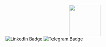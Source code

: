 <div id="header" align="center">
  <img src="https://media.giphy.com/media/v1.Y2lkPTc5MGI3NjExYWxobjkyd2c1NDQ4cGFneWZzbXI2ZnNvOHI5Z3YxaWY2NGdrbGpoMSZlcD12MV9pbnRlcm5hbF9naWZfYnlfaWQmY3Q9Zw/z9K2wt4tLEJDj3jVuq/giphy.gif" width="100"/>
</div>
<div id="badges">
  <a href="www.linkedin.com/in/ibrohim-nabijonov-651085230">
    <img src="https://img.shields.io/badge/LinkedIn-blue?style=for-the-badge&logo=linkedin&logoColor=white" alt="LinkedIn Badge"/>
  </a>
  <a href="https://t.me/N_Ibrokhim">
    <img src="https://img.shields.io/badge/Telegram-blue?style=for-the-badge&logo=telegram&logoColor=white" alt="Telegram Badge"/>
  </a>
</div>
<!--
**ibrokxim/ibrokxim** is a ✨ _special_ ✨ repository because its `README.md` (this file) appears on your GitHub profile.

Here are some ideas to get you started:

- 🔭 I’m currently working on ...
- 🌱 I’m currently learning ...
- 👯 I’m looking to collaborate on ...
- 🤔 I’m looking for help with ...
- 💬 Ask me about ...
- 📫 How to reach me: ...
- 😄 Pronouns: ...
- ⚡ Fun fact: ...
-->
